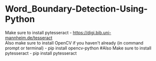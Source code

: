 # Word_Boundary-Detection-Using-Python

Make sure to install pytesseract - https://digi.bib.uni-mannheim.de/tesseract  
Also make sure to install OpenCV if you haven't already (in command prompt or terminal) - pip install opencv-python
#Also Make sure to install pytesseract - pip install pytesseract